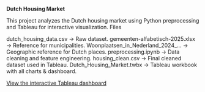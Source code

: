 **Dutch Housing Market**

This project analyzes the Dutch housing market using Python preprocessing and Tableau for interactive visualization.
Files

dutch_housing_data.csv → Raw dataset.
gemeenten-alfabetisch-2025.xlsx → Reference for municipalities.
Woonplaatsen_in_Nederland_2024_... → Geographic reference for Dutch places.
preprocessing.ipynb → Data cleaning and feature engineering.
housing_clean.csv → Final cleaned dataset used in Tableau.
Dutch_Housing_Market.twbx → Tableau workbook with all charts & dashboard.

[View the interactive Tableau dashboard](https://public.tableau.com/views/Dutch_Housing_Market/Dashboard1?:language=en-US&:sid=&:redirect=auth&:display_count=n&:origin=viz_share_link)

